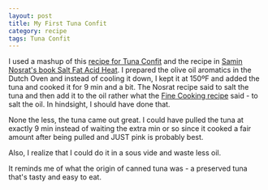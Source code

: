 ```yaml
---
layout: post
title: My First Tuna Confit
category: recipe
tags: Tuna Confit
---
```

I used a mashup of this [recipe for Tuna Confit](/recipes/Master-Recipe-for-Tuna-Confit.html) and the recipe in [Samin Nosrat's book Salt Fat Acid Heat](https://www.saltfatacidheat.com/). I prepared the olive oil aromatics in the Dutch Oven and instead of cooling it down, I kept it at 150ºF and added the tuna and cooked it for 9 min and a bit. The Nosrat recipe said to salt the tuna and then add it to the oil rather what the [Fine Cooking recipe](/recipes/Master-Recipe-for-Tuna-Confit.html) said - to salt the oil. In hindsight, I should have done that.

None the less, the tuna came out great. I could have pulled the tuna at exactly 9 min instead of waiting the extra min or so since it cooked a fair amount after being pulled and JUST pink is probably best.

Also, I realize that I could do it in a sous vide and waste less oil.

It reminds me of what the origin of canned tuna was - a preserved tuna that's tasty and easy to eat.